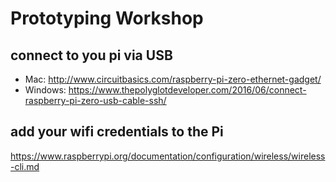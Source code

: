 # Prototyping Workshop

## connect to you pi via USB

[img]: https://github.com/LennartHennigs/PrototypingWS/blob/master/Raspberry-Pi-Zero-Ethernet-Gadget-Pi-Zero-Plugged-Into-Micro-USB-Port.jpg

- Mac: http://www.circuitbasics.com/raspberry-pi-zero-ethernet-gadget/
- Windows: https://www.thepolyglotdeveloper.com/2016/06/connect-raspberry-pi-zero-usb-cable-ssh/

## add your wifi credentials to the Pi

https://www.raspberrypi.org/documentation/configuration/wireless/wireless-cli.md
